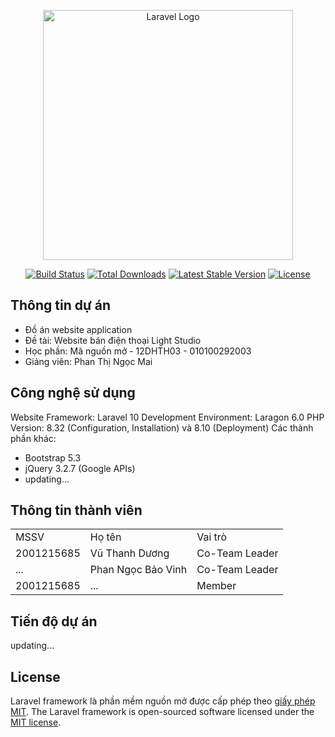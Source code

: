<p align="center"><a href="https://laravel.com" target="_blank"><img src="https://raw.githubusercontent.com/laravel/art/master/logo-lockup/5%20SVG/2%20CMYK/1%20Full%20Color/laravel-logolockup-cmyk-red.svg" width="400" alt="Laravel Logo"></a></p>

<p align="center">
<a href="https://github.com/laravel/framework/actions"><img src="https://github.com/laravel/framework/workflows/tests/badge.svg" alt="Build Status"></a>
<a href="https://packagist.org/packages/laravel/framework"><img src="https://img.shields.io/packagist/dt/laravel/framework" alt="Total Downloads"></a>
<a href="https://packagist.org/packages/laravel/framework"><img src="https://img.shields.io/packagist/v/laravel/framework" alt="Latest Stable Version"></a>
<a href="https://packagist.org/packages/laravel/framework"><img src="https://img.shields.io/packagist/l/laravel/framework" alt="License"></a>
</p>

## Thông tin dự án

- Đồ án website application
- Đề tài: Website bán điện thoại Light Studio
- Học phần: Mã nguồn mở - 12DHTH03 - 010100292003
- Giảng viên: Phan Thị Ngọc Mai

## Công nghệ sử dụng

Website Framework: Laravel 10
Development Environment: Laragon 6.0
PHP Version: 8.32 (Configuration, Installation) và 8.10 (Deployment)
Các thành phần khác:
- Bootstrap 5.3
- jQuery 3.2.7 (Google APIs)
- updating...

## Thông tin thành viên

<table>
    <tr>
        <td>MSSV</td>
        <td>Họ tên</td>
        <td>Vai trò</td>
    </tr>
    <tr>
        <td>2001215685</td>
        <td>Vũ Thanh Dương</td>
        <td>Co-Team Leader</td>
    </tr>
    <tr>
        <td>...</td>
        <td>Phan Ngọc Bảo Vinh</td>
        <td>Co-Team Leader</td>
    </tr>
    <tr>
        <td>2001215685</td>
        <td>...</td>
        <td>Member</td>
    </tr>
</table>

## Tiến độ dự án

updating...

## License

Laravel framework là phần mềm nguồn mở được cấp phép theo [giấy phép MIT](https://opensource.org/licenses/MIT).
The Laravel framework is open-sourced software licensed under the [MIT license](https://opensource.org/licenses/MIT).

